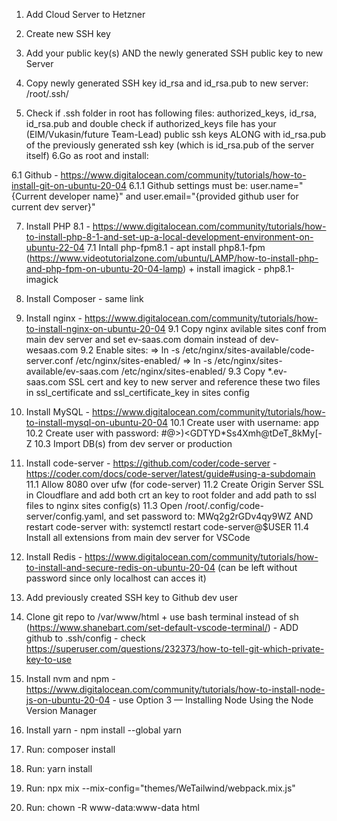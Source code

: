 1. Add Cloud Server to Hetzner

2. Create new SSH key 

3. Add your public key(s) AND the newly generated SSH public key to new Server

4. Copy newly generated SSH key id_rsa and id_rsa.pub to new server: /root/.ssh/

5. Check if .ssh folder in root has following files: authorized_keys, id_rsa, id_rsa.pub and double check if authorized_keys file has your (EIM/Vukasin/future Team-Lead) public ssh keys ALONG with id_rsa.pub of the previously generated ssh key (which is id_rsa.pub of the server itself)
6.Go as root and install:

6.1 Github - https://www.digitalocean.com/community/tutorials/how-to-install-git-on-ubuntu-20-04
6.1.1 Github settings must be: user.name="{Current developer name}" and user.email="{provided github user for current dev server}"

7. Install PHP 8.1 - https://www.digitalocean.com/community/tutorials/how-to-install-php-8-1-and-set-up-a-local-development-environment-on-ubuntu-22-04
7.1 Intall php-fpm8.1 - apt install php8.1-fpm (https://www.videotutorialzone.com/ubuntu/LAMP/how-to-install-php-and-php-fpm-on-ubuntu-20-04-lamp) + install imagick - php8.1-imagick

8. Install Composer - same link

9. Install nginx - https://www.digitalocean.com/community/tutorials/how-to-install-nginx-on-ubuntu-20-04
9.1 Copy nginx avilable sites conf from main dev server and set ev-saas.com domain instead of dev-wesaas.com
9.2 Enable sites:
=> ln -s /etc/nginx/sites-available/code-server.conf /etc/nginx/sites-enabled/
=> ln -s /etc/nginx/sites-available/ev-saas.com /etc/nginx/sites-enabled/
9.3 Copy *.ev-saas.com SSL cert and key to new server and reference these two files in ssl_certificate and ssl_certificate_key in sites config

10. Install MySQL - https://www.digitalocean.com/community/tutorials/how-to-install-mysql-on-ubuntu-20-04
10.1 Create user with username: app
10.2 Create user with password: #@>)<GDTYD*Ss4Xmh@tDeT_8kMy[-Z
10.3 Import DB(s) from dev server or production

11. Install code-server - https://github.com/coder/code-server - https://coder.com/docs/code-server/latest/guide#using-a-subdomain
11.1 Allow 8080 over ufw (for code-server)
11.2 Create Origin Server SSL in Cloudflare and add both crt an key to root folder and add path to ssl files to nginx sites config(s)
11.3 Open /root/.config/code-server/config.yaml, and set password to: MWq2g2rGDv4qy9WZ AND restart code-server with: systemctl restart code-server@$USER
11.4 Install all extensions from main dev server for VSCode

12. Install Redis - https://www.digitalocean.com/community/tutorials/how-to-install-and-secure-redis-on-ubuntu-20-04 (can be left without password since only localhost can acces it)

13. Add previously created SSH key to Github dev user
14. Clone git repo to /var/www/html + use bash terminal instead of sh (https://www.shanebart.com/set-default-vscode-terminal/) - ADD github to .ssh/config - check https://superuser.com/questions/232373/how-to-tell-git-which-private-key-to-use

15. Install nvm and npm - https://www.digitalocean.com/community/tutorials/how-to-install-node-js-on-ubuntu-20-04 - use Option 3 — Installing Node Using the Node Version Manager

16. Install yarn - npm install --global yarn

17. Run: composer install 
18. Run: yarn install
19. Run: npx mix --mix-config="themes/WeTailwind/webpack.mix.js"

20. Run: chown -R www-data:www-data html